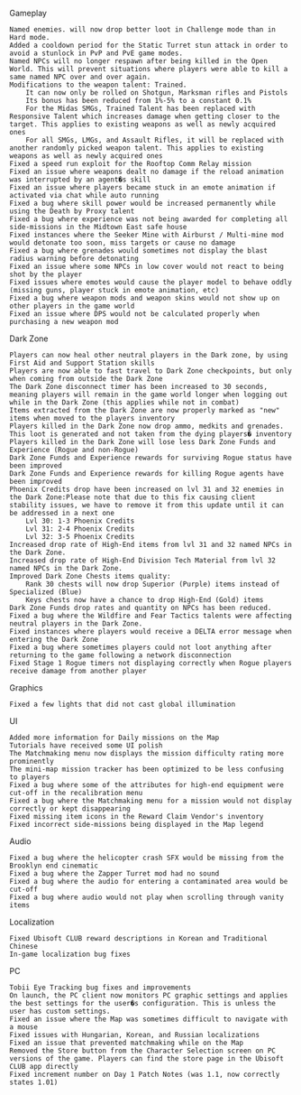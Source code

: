 Gameplay

    Named enemies. will now drop better loot in Challenge mode than in Hard mode.
    Added a cooldown period for the Static Turret stun attack in order to avoid a stunlock in PvP and PvE game modes.
    Named NPCs will no longer respawn after being killed in the Open World. This will prevent situations where players were able to kill a same named NPC over and over again.
    Modifications to the weapon talent: Trained.
        It can now only be rolled on Shotgun, Marksman rifles and Pistols
        Its bonus has been reduced from 1%-5% to a constant 0.1%
        For the Midas SMGs, Trained Talent has been replaced with Responsive Talent which increases damage when getting closer to the target. This applies to existing weapons as well as newly acquired ones
        For all SMGs, LMGs, and Assault Rifles, it will be replaced with another randomly picked weapon talent. This applies to existing weapons as well as newly acquired ones
    Fixed a speed run exploit for the Rooftop Comm Relay mission
    Fixed an issue where weapons dealt no damage if the reload animation was interrupted by an agent�s skill
    Fixed an issue where players became stuck in an emote animation if activated via chat while auto running
    Fixed a bug where skill power would be increased permanently while using the Death by Proxy talent
    Fixed a bug where experience was not being awarded for completing all side-missions in the Midtown East safe house
    Fixed instances where the Seeker Mine with Airburst / Multi-mine mod would detonate too soon, miss targets or cause no damage
    Fixed a bug where grenades would sometimes not display the blast radius warning before detonating
    Fixed an issue where some NPCs in low cover would not react to being shot by the player
    Fixed issues where emotes would cause the player model to behave oddly (missing guns, player stuck in emote animation, etc)
    Fixed a bug where weapon mods and weapon skins would not show up on other players in the game world
    Fixed an issue where DPS would not be calculated properly when purchasing a new weapon mod

Dark Zone

    Players can now heal other neutral players in the Dark zone, by using First Aid and Support Station skills
    Players are now able to fast travel to Dark Zone checkpoints, but only when coming from outside the Dark Zone
    The Dark Zone disconnect timer has been increased to 30 seconds, meaning players will remain in the game world longer when logging out while in the Dark Zone (this applies while not in combat)
    Items extracted from the Dark Zone are now properly marked as "new" items when moved to the players inventory
    Players killed in the Dark Zone now drop ammo, medkits and grenades. This loot is generated and not taken from the dying players� inventory
    Players killed in the Dark Zone will lose less Dark Zone Funds and Experience (Rogue and non-Rogue)
    Dark Zone Funds and Experience rewards for surviving Rogue status have been improved
    Dark Zone Funds and Experience rewards for killing Rogue agents have been improved
    Phoenix Credits drop have been increased on lvl 31 and 32 enemies in the Dark Zone:Please note that due to this fix causing client stability issues, we have to remove it from this update until it can be addressed in a next one
        Lvl 30: 1-3 Phoenix Credits
        Lvl 31: 2-4 Phoenix Credits
        Lvl 32: 3-5 Phoenix Credits
    Increased drop rate of High-End items from lvl 31 and 32 named NPCs in the Dark Zone.
    Increased drop rate of High-End Division Tech Material from lvl 32 named NPCs in the Dark Zone.
    Improved Dark Zone Chests items quality:
        Rank 30 chests will now drop Superior (Purple) items instead of Specialized (Blue)
        Keys chests now have a chance to drop High-End (Gold) items
    Dark Zone Funds drop rates and quantity on NPCs has been reduced.
    Fixed a bug where the Wildfire and Fear Tactics talents were affecting neutral players in the Dark Zone.
    Fixed instances where players would receive a DELTA error message when entering the Dark Zone
    Fixed a bug where sometimes players could not loot anything after returning to the game following a network disconnection
    Fixed Stage 1 Rogue timers not displaying correctly when Rogue players receive damage from another player

Graphics

    Fixed a few lights that did not cast global illumination

UI

    Added more information for Daily missions on the Map
    Tutorials have received some UI polish
    The Matchmaking menu now displays the mission difficulty rating more prominently
    The mini-map mission tracker has been optimized to be less confusing to players
    Fixed a bug where some of the attributes for high-end equipment were cut-off in the recalibration menu
    Fixed a bug where the Matchmaking menu for a mission would not display correctly or kept disappearing
    Fixed missing item icons in the Reward Claim Vendor's inventory
    Fixed incorrect side-missions being displayed in the Map legend

Audio

    Fixed a bug where the helicopter crash SFX would be missing from the Brooklyn end cinematic
    Fixed a bug where the Zapper Turret mod had no sound
    Fixed a bug where the audio for entering a contaminated area would be cut-off
    Fixed a bug where audio would not play when scrolling through vanity items

Localization

    Fixed Ubisoft CLUB reward descriptions in Korean and Traditional Chinese
    In-game localization bug fixes

PC

    Tobii Eye Tracking bug fixes and improvements
    On launch, the PC client now monitors PC graphic settings and applies the best settings for the user�s configuration. This is unless the user has custom settings.
    Fixed an issue where the Map was sometimes difficult to navigate with a mouse
    Fixed issues with Hungarian, Korean, and Russian localizations
    Fixed an issue that prevented matchmaking while on the Map
    Removed the Store button from the Character Selection screen on PC versions of the game. Players can find the store page in the Ubisoft CLUB app directly
    Fixed increment number on Day 1 Patch Notes (was 1.1, now correctly states 1.01)
